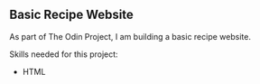 ## Basic Recipe Website

As part of The Odin Project, I am building a basic recipe website.

Skills needed for this project:
- HTML